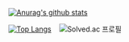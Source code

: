 <div align=LEFT>

[![Anurag's github stats](https://github-readme-stats-ten-gilt.vercel.app/api?username=Jung2312&show_icons=true&layout=compact&theme=react)](https://github.com/anuraghazra/github-readme-stats)
  
[![Top Langs](https://github-readme-stats-ten-gilt.vercel.app/api/top-langs/?username=Jung2312&layout=compact&theme=react)](https://github.com/anuraghazra/github-readme-stats)
&nbsp;&nbsp;&nbsp;![Solved.ac 프로필](http://mazassumnida.wtf/api/v2/generate_badge?boj=jung2312)
  


  
</div>


<!--
**Jung2312/Jung2312** is a ✨ _special_ ✨ repository because its `README.md` (this file) appears on your GitHub profile.

Here are some ideas to get you started:

- 🔭 I’m currently working on ...
- 🌱 I’m currently learning ...
- 👯 I’m looking to collaborate on ...
- 🤔 I’m looking for help with ...
- 💬 Ask me about ...
- 📫 How to reach me: ...
- 😄 Pronouns: ...
- ⚡ Fun fact: ...
-->
